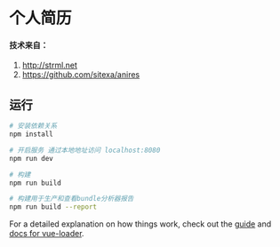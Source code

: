 # 个人简历


#### 技术来自：

1. http://strml.net
2. https://github.com/sitexa/anires

## 运行

``` bash
# 安装依赖关系
npm install

# 开启服务 通过本地地址访问 localhost:8080
npm run dev

# 构建
npm run build

# 构建用于生产和查看bundle分析器报告
npm run build --report
```

For a detailed explanation on how things work, check out the [guide](http://vuejs-templates.github.io/webpack/) and [docs for vue-loader](http://vuejs.github.io/vue-loader).
